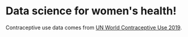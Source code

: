 # Data science for women's health!
Contraceptive use data comes from [UN World Contraceptive Use 2019](https://www.un.org/en/development/desa/population/publications/dataset/contraception/wcu2019.asp).
